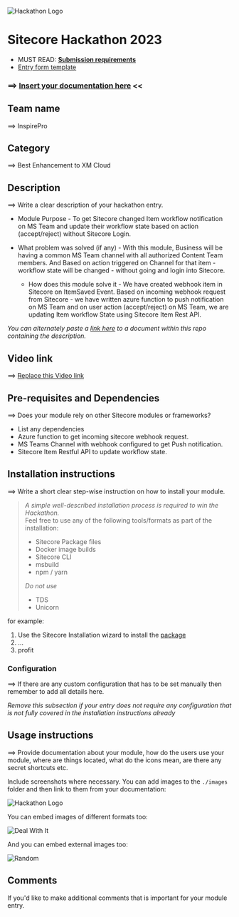 ![Hackathon Logo](docs/images/hackathon.png?raw=true "Hackathon Logo")
# Sitecore Hackathon 2023

- MUST READ: **[Submission requirements](SUBMISSION_REQUIREMENTS.md)**
- [Entry form template](ENTRYFORM.md)
  
### ⟹ [Insert your documentation here](ENTRYFORM.md) <<


## Team name
⟹ InspirePro

## Category
⟹ Best Enhancement to XM Cloud

## Description
⟹ Write a clear description of your hackathon entry.  

  - Module Purpose - To get Sitecore changed Item workflow notification on MS Team and update their workflow state based on action (accept/reject) without Sitecore Login.
  
  - What problem was solved (if any) - With this module, Business will be having a common MS Team channel with all authorized Content Team members. And Based on action triggered on Channel for that item - workflow state will be changed - without going and login into Sitecore.
  
    - How does this module solve it - We have created webhook item in Sitecore on ItemSaved Event. Based on incoming webhook request from Sitecore - we have written azure function to push notification on MS Team and on user action (accept/reject) on MS Team, we are updating Item workflow State using Sitecore Item Rest API.

_You can alternately paste a [link here](#docs) to a document within this repo containing the description._

## Video link

⟹ [Replace this Video link](#video-link)



## Pre-requisites and Dependencies

⟹ Does your module rely on other Sitecore modules or frameworks?

- List any dependencies
- Azure function to get incoming sitecore webhook request.
- MS Teams Channel with webhook configured to get Push notification.
- Sitecore Item Restful API to update workflow state.



## Installation instructions
⟹ Write a short clear step-wise instruction on how to install your module.  

> _A simple well-described installation process is required to win the Hackathon._  
> Feel free to use any of the following tools/formats as part of the installation:
> - Sitecore Package files
> - Docker image builds
> - Sitecore CLI
> - msbuild
> - npm / yarn
> 
> _Do not use_
> - TDS
> - Unicorn
 
for example:

1. Use the Sitecore Installation wizard to install the [package](#link-to-package)
2. ...
3. profit

### Configuration
⟹ If there are any custom configuration that has to be set manually then remember to add all details here.

_Remove this subsection if your entry does not require any configuration that is not fully covered in the installation instructions already_

## Usage instructions
⟹ Provide documentation about your module, how do the users use your module, where are things located, what do the icons mean, are there any secret shortcuts etc.

Include screenshots where necessary. You can add images to the `./images` folder and then link to them from your documentation:

![Hackathon Logo](docs/images/hackathon.png?raw=true "Hackathon Logo")

You can embed images of different formats too:

![Deal With It](docs/images/deal-with-it.gif?raw=true "Deal With It")

And you can embed external images too:

![Random](https://thiscatdoesnotexist.com/)

## Comments
If you'd like to make additional comments that is important for your module entry.
